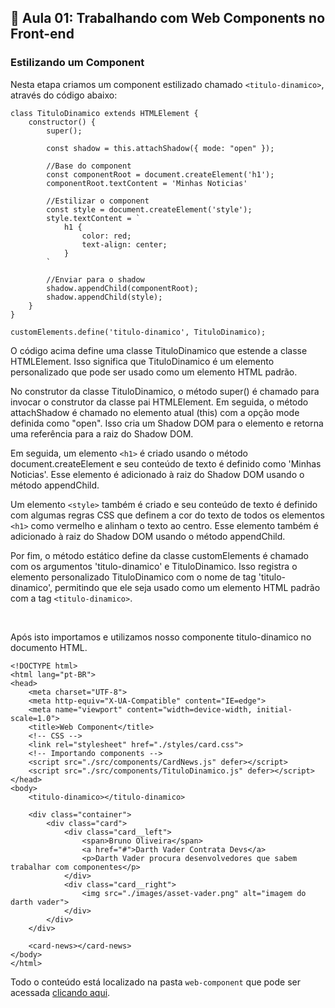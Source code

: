 ## 📝 Aula 01: Trabalhando com Web Components no Front-end
### Estilizando um Component
Nesta etapa criamos um component estilizado chamado ``<titulo-dinamico>``, através do código abaixo:
```
class TituloDinamico extends HTMLElement {
    constructor() {
        super();

        const shadow = this.attachShadow({ mode: "open" });

        //Base do component
        const componentRoot = document.createElement('h1');
        componentRoot.textContent = 'Minhas Noticias'

        //Estilizar o component
        const style = document.createElement('style');
        style.textContent = `
            h1 {
                color: red;
                text-align: center;
            }
        `

        //Enviar para o shadow
        shadow.appendChild(componentRoot);
        shadow.appendChild(style);
    }
}

customElements.define('titulo-dinamico', TituloDinamico);
```

O código acima define uma classe TituloDinamico que estende a classe HTMLElement. Isso significa que TituloDinamico é um elemento personalizado que pode ser usado como um elemento HTML padrão.

No construtor da classe TituloDinamico, o método super() é chamado para invocar o construtor da classe pai HTMLElement. Em seguida, o método attachShadow é chamado no elemento atual (this) com a opção mode definida como "open". Isso cria um Shadow DOM para o elemento e retorna uma referência para a raiz do Shadow DOM.

Em seguida, um elemento ``<h1>`` é criado usando o método document.createElement e seu conteúdo de texto é definido como 'Minhas Noticias'. Esse elemento é adicionado à raiz do Shadow DOM usando o método appendChild.

Um elemento ``<style>`` também é criado e seu conteúdo de texto é definido com algumas regras CSS que definem a cor do texto de todos os elementos ``<h1>`` como vermelho e alinham o texto ao centro. Esse elemento também é adicionado à raiz do Shadow DOM usando o método appendChild.

Por fim, o método estático define da classe customElements é chamado com os argumentos 'titulo-dinamico' e TituloDinamico. Isso registra o elemento personalizado TituloDinamico com o nome de tag 'titulo-dinamico', permitindo que ele seja usado como um elemento HTML padrão com a tag ``<titulo-dinamico>``.

<br>

Após isto importamos e utilizamos nosso componente titulo-dinamico no documento HTML.
```
<!DOCTYPE html>
<html lang="pt-BR">
<head>
    <meta charset="UTF-8">
    <meta http-equiv="X-UA-Compatible" content="IE=edge">
    <meta name="viewport" content="width=device-width, initial-scale=1.0">
    <title>Web Component</title>
    <!-- CSS -->
    <link rel="stylesheet" href="./styles/card.css">
    <!-- Importando components -->
    <script src="./src/components/CardNews.js" defer></script>
    <script src="./src/components/TituloDinamico.js" defer></script>
</head>
<body>
    <titulo-dinamico></titulo-dinamico>

    <div class="container">
        <div class="card">
            <div class="card__left">
                <span>Bruno Oliveira</span>
                <a href="#">Darth Vader Contrata Devs</a>
                <p>Darth Vader procura desenvolvedores que sabem trabalhar com componentes</p>
            </div>
            <div class="card__right">
                <img src="./images/asset-vader.png" alt="imagem do darth vader">
            </div>
        </div>
    </div>

    <card-news></card-news>
</body>
</html>
```

Todo o conteúdo está localizado na pasta ``web-component`` que pode ser acessada <a href="../web-component">clicando aqui</a>.